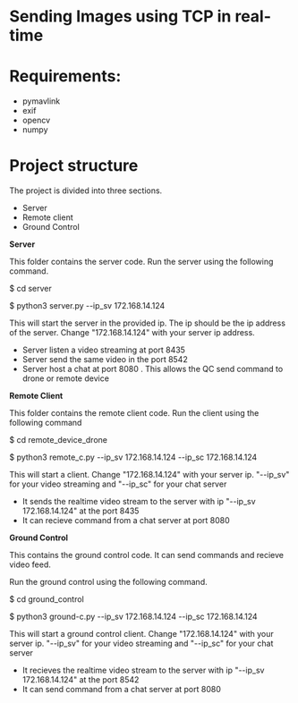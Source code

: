 # Sending Images using TCP in real-time

# Requirements:

- pymavlink
- exif
- opencv
- numpy



# Project structure

The project is divided into three sections.

- Server 
- Remote client 
- Ground Control

<b>Server </b>

<p> This folder contains the server code.
Run the server using the following command.

$ cd server

$ python3 server.py --ip_sv 172.168.14.124 

This will start the server in the provided ip. The ip should be the ip address of the server. Change "172.168.14.124" with your server ip address. 

- Server listen a video streaming at port 8435
- Server send the same video in the port 8542
- Server host a chat at port 8080 .  This allows the QC send command to drone or remote device 

</p>

<b> Remote Client </b>

<p> This folder contains the remote client code. Run the client using the following command 

$ cd remote_device_drone

$ python3 remote_c.py --ip_sv 172.168.14.124 --ip_sc 172.168.14.124 

This will start a client. Change "172.168.14.124" with your server ip. "--ip_sv" for your video streaming and "--ip_sc" for your chat server

- It sends the realtime video stream to the server with ip "--ip_sv 172.168.14.124" at the port 8435
- It can recieve command from a chat server at port 8080

</p>


<b> Ground Control</b>

<p>
This contains the ground control code. It can send commands and recieve video feed.

Run the ground control using the following command.

$ cd ground_control

$ python3 ground-c.py --ip_sv 172.168.14.124 --ip_sc 172.168.14.124

This will start a ground control client. Change "172.168.14.124" with your server ip. "--ip_sv" for your video streaming and "--ip_sc" for your chat server

- It recieves the realtime video stream to the server with ip "--ip_sv 172.168.14.124" at the port 8542
- It can send command from a chat server at port 8080
</p>
